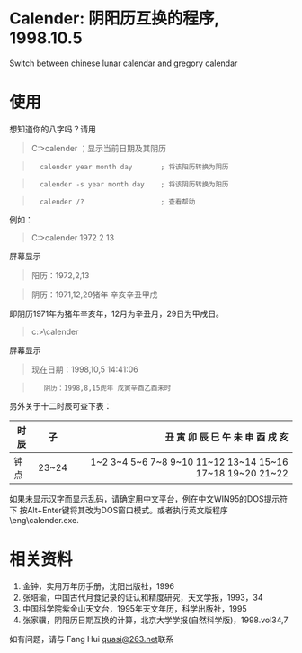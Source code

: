 # Calender: 阴阳历互换的程序, 1998.10.5
Switch between chinese lunar calendar and gregory calendar

                                 
# 使用
   想知道你的八字吗？请用
>   C:\>calender                      ；显示当前日期及其阴历

>       calender year month day       ; 将该阳历转换为阴历

>       calender -s year month day    ; 将该阴历转换为阳历

>       calender /?                   ; 查看帮助

  例如：
>    C:\>calender 1972 2 13 <enter>

  屏幕显示 
>    阳历：1972,2,13

>    阴历：1971,12,29猪年  辛亥辛丑甲戌
 
  即阴历1971年为猪年辛亥年，12月为辛丑月，29日为甲戌日。

>    c:>\calender <enter>

  屏幕显示
>    现在日期：1998,10,5 14:41:06

>        阴历：1998,8,15虎年 戊寅辛酉乙酉未时

  另外关于十二时辰可查下表：

  
| 时辰        | 子          | 丑   寅   卯   辰   巳   午     未     申    酉    戌    亥     |
| ------------- |:-------------:| -----:|
| 钟点      | 23~24 |  1~2  3~4  5~6  7~8  9~10 11~12  13~14 15~16 17~18 19~20 21~22  |




  如果未显示汉字而显示乱码，请确定用中文平台，例在中文WIN95的DOS提示符下
按Alt+Enter键将其改为DOS窗口模式。或者执行英文版程序\eng\calender.exe.

# 相关资料
  1. 金钟，实用万年历手册，沈阳出版社，1996
  2. 张培瑜，中国古代月食记录的证认和精度研究，天文学报，1993，34
  3. 中国科学院紫金山天文台，1995年天文年历，科学出版社，1995
  4. 张家骥，阴阳历日期互换的计算，北京大学学报(自然科学版)，1998.vol34,7
  
  如有问题，请与 Fang Hui <quasi@263.net>联系